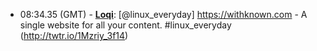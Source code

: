* <a id="08:34.35">08:34.35 (GMT)</a> - __[Loqi](https://github.com/Loqi)__: [@linux_everyday] https://withknown.com - A single website for all your content.  #linux_everyday (http://twtr.io/1Mzriy_3f14)
